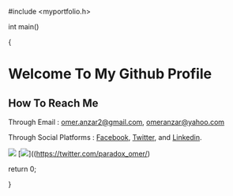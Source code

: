 #include <myportfolio.h>

int main()

{
  # Welcome To My Github Profile

  <!--
  **omer-anzar/omer-anzar** is a ✨ _special_ ✨ repository because its `README.md` (this file) appears on your GitHub profile.

  Here are some ideas to get you started:

  - 🔭 I’m currently working on ...
  - 🌱 I’m currently learning ...
  - 👯 I’m looking to collaborate on ...
  - 🤔 I’m looking for help with ...
  - 💬 Ask me about ...
  - 📫 How to reach me: ...
  - 😄 Pronouns: ...
  - ⚡ Fun fact: ...
  -->

  ## How To Reach Me

  Through Email             : omer.anzar2@gmail.com, omeranzar@yahoo.com

  Through Social Platforms  : [Facebook](https://www.facebook.com/omer.anzar.7/), [Twitter](https://twitter.com/paradox_omer), and [Linkedin](https://www.linkedin.com/in/muhmmad-umar-anzar-a543ba1aa/).

 [<image src="images_icons/facebookicon.png">](https://www.facebook.com/omer.anzar.7/) [<image src="images_icons/twittericon.png">]((https://twitter.com/paradox_omer/)


  return 0;

}

